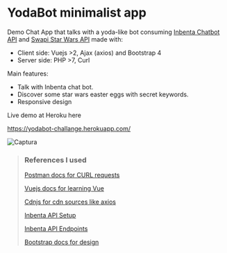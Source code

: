 # YodaBot minimalist app

Demo Chat App that talks with a yoda-like bot consuming [Inbenta Chatbot API](https://developers.inbenta.io/chatbot/chatbot-api/api-setup) and [Swapi Star Wars API](https://swapi.co/) made with:
- Client side: Vuejs >2, Ajax (axios) and Bootstrap 4
- Server side: PHP >7, Curl

Main features:
- Talk with Inbenta chat bot.
- Discover some star wars easter eggs with secret keywords.
- Responsive design

Live demo at Heroku here 

https://yodabot-challange.herokuapp.com/

![Captura](https://i.gyazo.com/9d7e8b31acdbd8c8eb31581eb0c67db7.png)

> ### References I used
>
> [Postman docs for CURL requests](https://docs.postman-echo.com/?version=latest)
>
> [Vuejs docs for learning Vue](https://es.vuejs.org/v2/cookbook/index.html)
>
> [Cdnjs for cdn sources like axios](https://cdnjs.com/)
>
> [Inbenta API Setup](https://developers.inbenta.io/chatbot/chatbot-api/api-setup)
>
> [Inbenta API Endpoints](https://developers.inbenta.io/chatbot/chatbot-api/api-routes)
>
> [Bootstrap docs for design](https://getbootstrap.com/docs/4.4/getting-started/introduction/)
